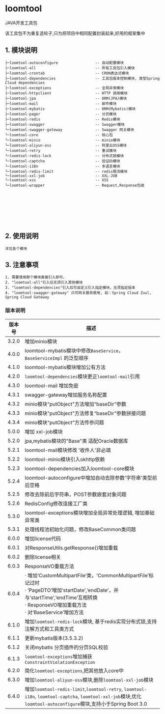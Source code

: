 # loomtool 
JAVA开发工具包

该工具包不为重复造轮子,只为把项目中相同配置封装起来,好用的框架集中

## 1. 模块说明
```text
├─loomtool-autoconfigure                 -- 自动配置模块                    
├─loomtool-all                           -- 所有工具包引入模块            
├─loomtool-crontab                       -- CRON表达式模块     
├─loomtool-dependencies                  -- 工具包版本控制模块, 类型Spring Cloud dependencies             
├─loomtool-exceptions                    -- 全局异常模块               
├─loomtool-httpclient                    -- HTTP 调用模块                   
├─loomtool-jpa                           -- ORM(JPA)模块            
├─loomtool-mail                          -- 邮件模块       
├─loomtool-mybatis                       -- ORM(Mybatis)模块                          
├─loomtool-pager                         -- 分页模块                         
├─loomtool-redis                         -- Redis模块                         
├─loomtool-swagger                       -- Swagger模块                        
└─loomtool-swagger-gateway               -- Swagger 网关模块  
└─loomtool-core                          -- 核心包       
└─loomtool-minio                         -- minio模块   
└─loomtool-aliyun-oss                    -- 阿里云OSS模块  
└─loomtool-retry                         -- 重试模块
└─loomtool-redis-lock                    -- 分布式锁模块
└─loomtool-captcha                       -- 验证码模块
└─loomtool-i18n                          -- 多语言模块
└─loomtool-redis-limit                   -- redis限流模块
└─loomtool-xxl-job                       -- XXL-JOB
└─loomtool-xss                           -- XSS
└─loomtool-wrapper                       -- Request,Response包装





 
 
 
```

## 2. 使用说明
    详见各个模块

## 3. 注意事项
    1. 需要使用那个模块直接引入即可，
    2. "loomtool-all"引入后无须引入其他模块   
    3. "loomtool-dependencies"引入后可自定义引入指定模块，无须指定版本
    4. "loomtool-swagger-gateway" 只可网关服务使用, 如：Spring Cloud Zuul, Spring Cloud Gateway

### 版本说明
| 版本号   | 描述                                                                                                                                                                            | 
|-------|-------------------------------------------------------------------------------------------------------------------------------------------------------------------------------|
| 3.2.0 | 增加minio模块                                                                                                                                                                     |
| 4.0.0 | loomtool-mybatis模块中修改`BaseService`，`BaseServiceImpl` 的泛型顺序                                                                                                                   |
| 4.1.0 | loomtool-mybatis模块增加公有方法                                                                                                                                                     |
| 4.2.0 | `loomtool-dependencies`模块更正`loomtool-mail`引用                                                                                                                                |
| 4.3.0 | loomtool-mail 增加免密                                                                                                                                                           |
| 4.3.1 | swagger-gateway增加服务名称配置                                                                                                                                                       |
| 4.3.2 | minio模块"putObject"方法增加“baseDir”参数                                                                                                                                             |
| 4.3.3 | minio模块"putObject"方法修复“baseDir”参数拼接问题                                                                                                                                         |
| 4.3.4 | minio模块"putObject"方法传参问题                                                                                                                                                      |
| 5.0.0 | 增加 xxl-job模块                                                                                                                                                                  |
| 5.2.0 | jpa,mybatis模块的"Base"类 适配Oracle数据库                                                                                                                                             |
| 5.2.1 | loomtool-mail模块修改 '收件人'非必填                                                                                                                                                   |
| 5.2.2 | loomtool-minio模块引入okhttp依赖                                                                                                                                                   |
| 5.2.3 | loomtool-dependencies加入loomtool-core模块                                                                                                                                      |
| 5.2.4 | loomtool-autoconfigure中增加自动去除参数'字符串'类型前后空格                                                                                                                                   |
| 5.2.5 | 修改去除前后字符串，POST参数嵌套对象问题                                                                                                                                                        |
| 5.2.6 | RedisConfig修改连接工厂类                                                                                                                                                            |
| 5.3.0 | loomtool-exceptions模块增加全局异常处理逻辑, 增加基础异常类                                                                                                                                     |
| 5.3.1 | 处理线程池初始化问题，修改BaseCommon类问题                                                                                                                                                    |
| 6.0.0 | 增加license代码                                                                                                                                                                   |
| 6.0.1 | 对ResponseUtils.getResponse()增加重载                                                                                                                                              |
| 6.0.2 | 删除license相关                                                                                                                                                                   |
| 6.0.3 | ResponseVO重载方法                                                                                                                                                                |
| 6.0.4 | · 增加‘CustomMultipartFile’类，‘CommonMultipartFile’标记过时  <br/>· ‘PageDTO’增加‘startDate’,‘endDate’，并与‘startTime’,‘endTime’互相转换 <br/> · ResponseVO增加重载方法 <br/> · 对‘BaseService’增加方法 |
| 6.1.0 | 增加`loomtool-redis-lock`模块, 基于redis实现分布式锁,支持注解方式和工具类方式                                                                                                                        |
| 6.1.1 | 更新mybatis版本(3.5.3.2)                                                                                                                                                          |
| 6.1.2 | 关闭mybatis 分页插件的分页SQL校验                                                                                                                                                        |
| 6.1.3 | `loomtool-exceptions`增加捕获`ConstraintViolationException`                                                                                                                      |
| 6.2.0 | 简化`loomtool-exceptions`,把其他放入core中                                                                                                                                           |
| 6.3.0 | 增加`loomtool-aliyun-oss`模块,删除`loomtool-xxl-job`模块                                                                                                                            |
| 6.4.0 | 增加`loomtool-redis-limit`,`loomtool-retry`, `loomtool-i18n`, `loomtool-captcha`, `loomtool-xxl-job`模块,优化`loomtool-autoconfigure`模块,支持小于Spring Boot 3.0                   |




























